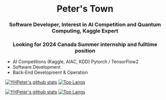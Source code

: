 <!-- # Peter HomePage -->

<h1 align="center">Peter's Town</h1>

<h3 align="center">Software Developer, Interest in AI Competition and Quantum Computing, Kaggle Expert</h2>

<h3 align="center">Looking for 2024 Canada Summer internship and fulltime position</h2>

- AI Competitions (Kaggle, AIAC, KDD) Pytorch / TensorFlow2 
- Software Development
- Back-End Development & Operation

[![YHPeter's github stats](https://github-readme-stats-ftc8.vercel.app/api?username=YHPeter&theme=vue&show_icons=true&title_color=FFFFFF&text_color=FFFFFF&icon_color=FFFFFF&bg_color=DEG,007DDE,EF0A6A&count_private=false)](https://github.com/YHPeter)
[![Top Langs](https://github-readme-stats-ftc8.vercel.app/api/top-langs/?username=YHPeter&theme=buefy&hide=jupyter%20notebook&layout=compact&count_private=false)](https://github.com/YHPeter)


[![YHPeter's github stats](https://github-readme-stats.vercel.app/api?username=YHPeter&theme=vue&show_icons=true&title_color=FFFFFF&text_color=FFFFFF&icon_color=FFFFFF&bg_color=DEG,007DDE,EF0A6A&count_private=false)](https://github.com/YHPeter)
[![Top Langs](https://github-readme-stats.vercel.app/api/top-langs/?username=YHPeter&theme=buefy&hide=jupyter%20notebook&layout=compact&count_private=false)](https://github.com/YHPeter)


